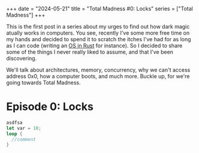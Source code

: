 +++
date = "2024-05-21"
title = "Total Madness #0: Locks"
series = ["Total Madness"]
+++

This is the first post in a series about my urges to find out how dark magic atually works in computers. You see, recently I've some more free time on my hands and decided to spend it to scratch the itches I've had for as long as I can code (writing an [OS in Rust](https://github.com/gmelodie/cruzos) for instance). So I decided to share some of the things I never really liked to assume, and that I've been discovering.

We'll talk about architectures, memory, concurrency, why we can't access address 0x0, how a computer boots, and much more. Buckle up, for we're going towards Total Madness.

# Episode 0: Locks

```rust
asdfsa
let var = 10;
loop {
  //comment
}
```
